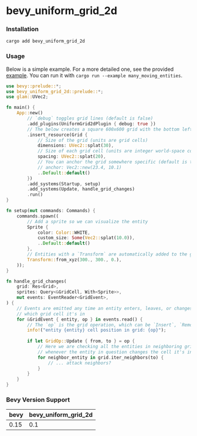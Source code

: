 # bevy_uniform_grid_2d

### Installation
```sh
cargo add bevy_uniform_grid_2d
```

### Usage
Below is a simple example. For a more detailed one, see the provided [example](examples/many_moving_entities.rs). You can run it with `cargo run --example many_moving_entities`.

```rust
use bevy::prelude::*;
use bevy_uniform_grid_2d::prelude::*;
use glam::UVec2;

fn main() {
    App::new()
        // `debug` toggles grid lines (default is false)
        .add_plugins(UniformGrid2dPlugin { debug: true }) 
        // The below creates a square 600x600 grid with the bottom left at the origin
        .insert_resource(Grid {
            // Size of the grid (units are grid cells)
            dimensions: UVec2::splat(30),
            // Size of each grid cell (units are integer world-space coordinates)
            spacing: UVec2::splat(20),
            // You can anchor the grid somewhere specific (default is the origin)
            // anchor: Vec2::new(23.4, 10.1)  
            ..Default::default()
        })
        .add_systems(Startup, setup)
        .add_systems(Update, handle_grid_changes)
        .run()
}

fn setup(mut commands: Commands) {
    commands.spawn((
        // Add a sprite so we can visualize the entity
        Sprite {
            color: Color::WHITE,
            custom_size: Some(Vec2::splat(10.0)),
            ..Default::default()
        },
        // Entities with a `Transform` are automatically added to the grid
        Transform::from_xyz(300., 300., 0.),
    ));
}

fn handle_grid_changes(
    grid: Res<Grid>,
    sprites: Query<&GridCell, With<Sprite>>,
    mut events: EventReader<GridEvent>,
) {
    // Events are emitted any time an entity enters, leaves, or changes
    // which grid cell it's in
    for &GridEvent { entity, op } in events.read() {
        // The `op` is the grid operation, which can be `Insert`, `Remove`, or `Update`
        info!("entity {entity} cell position in grid: {op}");
        
        if let GridOp::Update { from, to } = op {
            // Here we are checking all the entities in neighboring grid cells
            // whenever the entity in question changes the cell it's in
            for neighbor_entity in grid.iter_neighbors(to) {
                // ... attack neighbors?
            }
        }
    }
}
```

### Bevy Version Support
| bevy | bevy_uniform_grid_2d |
| ---- | -------------------  |
| 0.15 | 0.1                  |
